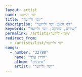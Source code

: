 ```yaml
---
layout: artist
name: יומי ולייזער
title: "יומי ולייזער"
description: "דף האמן יומי ולייזער"
keywords: "שירים, מוזיקה, יומי ולייזער"
permalink: /artists/יומי-ולייזער/
redirect_from:
  - /artists/list/יומי ולייזער
songs:
  - number: "32780"
    name: "הדרן עלך"
    album: "סינגלים"
    artist: "יומי ולייזער"
---
```


